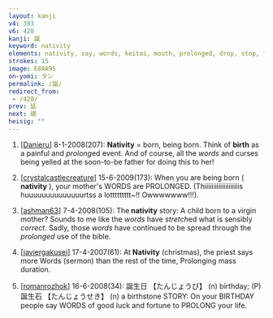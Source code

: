 ```yaml
---
layout: kanji
v4: 393
v6: 420
kanji: 誕
keyword: nativity
elements: nativity, say, words, keitai, mouth, prolonged, drop, stop, footprint, stretch
strokes: 15
image: E8AA95
on-yomi: タン
permalink: /誕/
redirect_from:
 - /420/
prev: 延
next: 礎
heisig: ""
---
```


1) [<a href="http://kanji.koohii.com/profile/Danieru">Danieru</a>] 8-1-2008(207): <strong>Nativity</strong> = born, being born. Think of <strong>birth</strong> as a painful and <em>prolong</em>ed event. And of course, all the <em>words</em> and curses being yelled at the soon-to-be father for doing this to her!

2) [<a href="http://kanji.koohii.com/profile/crystalcastlecreature">crystalcastlecreature</a>] 15-6-2009(173): When you are being born ( <strong>nativity</strong> ), your mother&#039;s WORDS are PROLONGED. (Thiiiiiiiiiiiiiiiiiiiis huuuuuuuuuuuuuurtss a lottttttttt~!! Owwwwwww!!!).

3) [<a href="http://kanji.koohii.com/profile/ashman63">ashman63</a>] 7-4-2008(105): The<strong> nativity</strong> story: A child born to a virgin mother? Sounds to me like the <em>words</em> have <em>stretch</em>ed what is sensibly <em>correct</em>. Sadly, those <em>words</em> have continued to be spread through the <em>prolonged</em> use of the bible.

4) [<a href="http://kanji.koohii.com/profile/javiergakusei">javiergakusei</a>] 17-4-2007(61): At<strong> Nativity</strong> (christmas), the priest says more Words (sermon) than the rest of the time, Prolonging mass duration.

5) [<a href="http://kanji.koohii.com/profile/romanrozhok">romanrozhok</a>] 16-6-2008(34): 誕生日 【たんじょうび】 (n) birthday; (P) 誕生石 【たんじょうせき】 (n) a birthstone STORY: On your BIRTHDAY people say WORDS of good luck and fortune to PROLONG your life.

